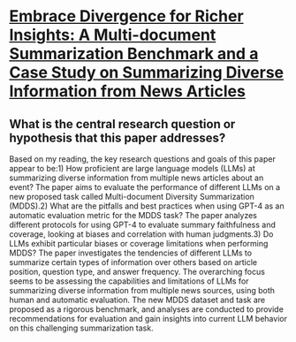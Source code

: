 # [Embrace Divergence for Richer Insights: A Multi-document Summarization   Benchmark and a Case Study on Summarizing Diverse Information from News   Articles](https://arxiv.org/abs/2309.09369)

## What is the central research question or hypothesis that this paper addresses?

Based on my reading, the key research questions and goals of this paper appear to be:1) How proficient are large language models (LLMs) at summarizing diverse information from multiple news articles about an event? The paper aims to evaluate the performance of different LLMs on a new proposed task called Multi-document Diversity Summarization (MDDS).2) What are the pitfalls and best practices when using GPT-4 as an automatic evaluation metric for the MDDS task? The paper analyzes different protocols for using GPT-4 to evaluate summary faithfulness and coverage, looking at biases and correlation with human judgments.3) Do LLMs exhibit particular biases or coverage limitations when performing MDDS? The paper investigates the tendencies of different LLMs to summarize certain types of information over others based on article position, question type, and answer frequency. The overarching focus seems to be assessing the capabilities and limitations of LLMs for summarizing diverse information from multiple news sources, using both human and automatic evaluation. The new MDDS dataset and task are proposed as a rigorous benchmark, and analyses are conducted to provide recommendations for evaluation and gain insights into current LLM behavior on this challenging summarization task.
